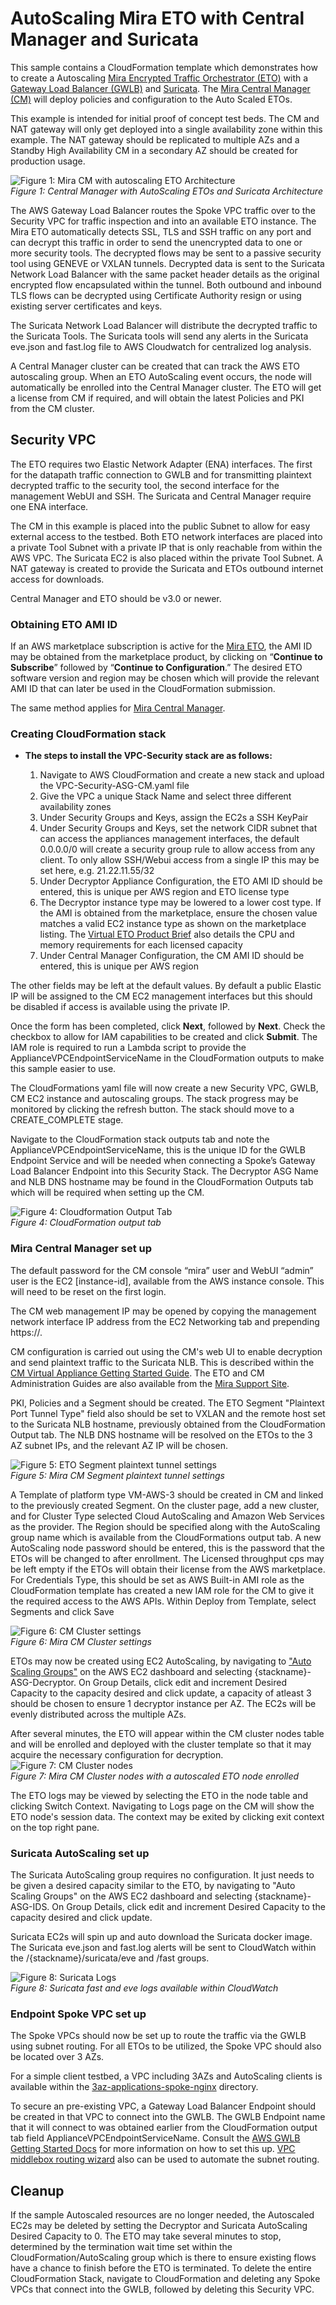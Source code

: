 # AutoScaling Mira ETO with Central Manager and Suricata

This sample contains a CloudFormation template which demonstrates how to create a Autoscaling [Mira Encrypted Traffic Orchestrator (ETO)](https://mirasecurity.com/how-mira-works/eto-aws/) with a [Gateway Load Balancer (GWLB)](https://docs.aws.amazon.com/elasticloadbalancing/latest/gateway/introduction.html) and [Suricata](https://suricata.io/). The [Mira Central Manager (CM)](https://mirasecurity.com/how-mira-works/central-manager/) will deploy policies and configuration to the Auto Scaled ETOs.

This example is intended for initial proof of concept test beds. The CM and NAT gateway will only get deployed into a single availability zone within this example. The NAT gateway should be replicated to multiple AZs and a Standby High Availability CM in a secondary AZ should be created for production usage.

![Figure 1: Mira CM with autoscaling ETO Architecture](../images/overview-arch-asg-cm.png) \
_Figure 1: Central Manager with AutoScaling ETOs and Suricata Architecture_

The AWS Gateway Load Balancer routes the Spoke VPC traffic over to the Security VPC for traffic inspection and into an available ETO instance. The Mira ETO automatically detects SSL, TLS and SSH traffic on any port and can decrypt this traffic in order to send the unencrypted data to one or more security tools. The decrypted flows may be sent to a passive security tool using GENEVE or VXLAN tunnels. Decrypted data is sent to the Suricata Network Load Balancer with the same packet header details as the original encrypted flow encapsulated within the tunnel. Both outbound and inbound TLS flows can be decrypted using Certificate Authority resign or using existing server certificates and keys.

The Suricata Network Load Balancer will distribute the decrypted traffic to the Suricata Tools. The Suricata tools will send any alerts in the Suricata eve.json and fast.log file to AWS Cloudwatch for centralized log analysis.

A Central Manager cluster can be created that can track the AWS ETO autoscaling group. When an ETO AutoScaling event occurs, the node will automatically be enrolled into the Central Manager cluster. The ETO will get a license from CM if required, and will obtain the latest Policies and PKI from the CM cluster.

## **Security VPC**
The ETO requires two Elastic Network Adapter (ENA) interfaces. The first for the datapath traffic connection to GWLB and for transmitting plaintext decrypted traffic to the security tool, the second interface for the management WebUI and SSH. The Suricata and Central Manager require one ENA interface.

The CM in this example is placed into the public Subnet to allow for easy external access to the testbed.
Both ETO network interfaces are placed into a private Tool Subnet with a private IP that is only reachable from within the AWS VPC. The Suricata EC2 is also placed within the private Tool Subnet. A NAT gateway is created to provide the Suricata and ETOs outbound internet access for downloads.

Central Manager and ETO should be v3.0 or newer.

### Obtaining ETO AMI ID
If an AWS marketplace subscription is active for the [Mira ETO](https://aws.amazon.com/marketplace/seller-profile?id=seller-vh5fkitegcazg), the AMI ID may be obtained from the marketplace product, by clicking on “**Continue to Subscribe**” followed by “**Continue to Configuration**.” The desired ETO software version and region may be chosen which will provide the relevant AMI ID that can later be used in the CloudFormation submission.

The same method applies for [Mira Central Manager](https://aws.amazon.com/marketplace/pp/prodview-gv5qmbcn5n6a2).

### Creating CloudFormation stack

* **The steps to install the VPC-Security stack are as follows:**

    1. Navigate to AWS CloudFormation and create a new stack and upload the VPC-Security-ASG-CM.yaml file
    2. Give the VPC a unique Stack Name and select three different availability zones
    3. Under Security Groups and Keys, assign the EC2s a SSH KeyPair
    4. Under Security Groups and Keys, set the network CIDR subnet that can access the appliances management interfaces, the default 0.0.0.0/0 will create a security group rule to allow access from any client. To only allow SSH/Webui access from a single IP this may be set here, e.g. 21.22.11.55/32
    5. Under Decryptor Appliance Configuration, the ETO AMI ID should be entered, this is unique per AWS region and ETO license type
    6. The Decryptor instance type may be lowered to a lower cost type. If the AMI is obtained from the marketplace, ensure the chosen value matches a valid EC2 instance type as shown on the marketplace listing. The [Virtual ETO Product Brief](https://mirasecurity.com/resources/) also details the CPU and memory requirements for each licensed capacity
    7. Under Central Manager Configuration, the CM AMI ID should be entered, this is unique per AWS region

The other fields may be left at the default values. By default a public Elastic IP will be assigned to the CM EC2 management interfaces but this should be disabled if access is available using the private IP.

Once the form has been completed, click **Next**, followed by **Next**. Check the checkbox to allow for IAM capabilities to be created and click **Submit**.
The IAM role is required to run a Lambda script to provide the ApplianceVPCEndpointServiceName in the CloudFormation outputs to make this sample easier to use.

The CloudFormations yaml file will now create a new Security VPC, GWLB, CM EC2 instance and autoscaling groups. The stack progress may be monitored by clicking the refresh button. The stack should move to a CREATE_COMPLETE stage.

Navigate to the CloudFormation stack outputs tab and note the ApplianceVPCEndpointServiceName, this is the unique ID for the GWLB Endpoint Service and will be needed when connecting a Spoke’s Gateway Load Balancer Endpoint into this Security Stack.
The Decryptor ASG Name and NLB DNS hostname may be found in the CloudFormation Outputs tab which will be required when setting up the CM.

![Figure 4: Cloudformation Output Tab](../images/CM-CF-output.png) \
_Figure 4: CloudFormation output tab_

### **Mira Central Manager set up**

The default password for the CM console “mira” user and WebUI “admin” user is the EC2 [instance-id], available from the AWS instance console. This will need to be reset on the first login.

The CM web management IP may be opened by copying the management network interface IP address from the EC2 Networking tab and prepending https://.

CM configuration is carried out using the CM's web UI to enable decryption and send plaintext traffic to the Suricata NLB. This is described within the [CM Virtual Appliance Getting Started Guide](https://srv.mirasecurity.com/lnk/cm-gsg-3.0.0). The ETO and CM Administration Guides are also available from the [Mira Support Site](https://support.mirasecurity.com).

PKI, Policies and a Segment should be created. The ETO Segment "Plaintext Port Tunnel Type" field also should be set to VXLAN and the remote host set to the Suricata NLB hostname, previously obtained from the CloudFormation Output tab. The NLB DNS hostname will be resolved on the ETOs to the 3 AZ subnet IPs, and the relevant AZ IP will be chosen.

![Figure 5: ETO Segment plaintext tunnel settings](../images/CM-vxlan.png) \
_Figure 5: Mira CM Segment plaintext tunnel settings_

A Template of platform type VM-AWS-3 should be created in CM and linked to the previously created Segment. On the cluster page, add a new cluster, and for Cluster Type selected Cloud AutoScaling and Amazon Web Services as the provider. The Region should be specified along with the AutoScaling group name which is available from the CloudFormations output tab.
A new AutoScaling node password should be entered, this is the password that the ETOs will be changed to after enrollment. The Licensed throughput cps may be left empty if the ETOs will obtain their license from the AWS marketplace.
For Credentials Type, this should be set as AWS Built-in AMI role as the CloudFormation template has created a new IAM role for the CM to give it the required access to the AWS APIs.
Within Deploy from Template, select Segments and click Save

![Figure 6: CM Cluster settings](../images/CM-Cluster.png) \
_Figure 6: Mira CM Cluster settings_

ETOs may now be created using EC2 AutoScaling, by navigating to ["Auto Scaling Groups"](https://us-east-1.console.aws.amazon.com/ec2/home?region=us-east-1#AutoScalingGroups:) on the AWS EC2 dashboard and selecting {stackname}-ASG-Decryptor. On Group Details, click edit and increment Desired Capacity to the capacity desired and click update, a capacity of atleast 3 should be chosen to ensure 1 decryptor instance per AZ. The EC2s will be evenly distributed across the multiple AZs.

After several minutes, the ETO will appear within the CM cluster nodes table and will be enrolled and deployed with the cluster template so that it may acquire the necessary configuration for decryption.
![Figure 7: CM Cluster nodes](../images/CM-Cluster-nodes.png) \
_Figure 7: Mira CM Cluster nodes with a autoscaled ETO node enrolled_


The ETO logs may be viewed by selecting the ETO in the node table and clicking Switch Context. Navigating to Logs page on the CM will show the ETO node's session data. The context may be exited by clicking exit context on the top right pane.

### **Suricata AutoScaling set up**

The Suricata AutoScaling group requires no configuration. It just needs to be given a desired capacity similar to the ETO, by navigating to "Auto Scaling Groups" on the AWS EC2 dashboard and selecting {stackname}-ASG-IDS. On Group Details, click edit and increment Desired Capacity to the capacity desired and click update.

Suricata EC2s will spin up and auto download the Suricata docker image. The Suricata eve.json and fast.log alerts will be sent to CloudWatch within the /{stackname}/suricata/eve and /fast groups.

![Figure 8: Suricata Logs](../images/Cloudwatch-suricata-logs.png) \
_Figure 8: Suricata fast and eve logs available within CloudWatch_

### **Endpoint Spoke VPC set up**

The Spoke VPCs should now be set up to route the traffic via the GWLB using subnet routing. For all ETOs to be utilized, the Spoke VPC should also be located over 3 AZs.

For a simple client testbed, a VPC including 3AZs and AutoScaling clients is available within the [3az-applications-spoke-nginx](../3az-applications-spoke-nginx/) directory.

To secure an pre-existing VPC, a Gateway Load Balancer Endpoint should be created in that VPC to connect
into the GWLB. The GWLB Endpoint name that it will connect to was obtained earlier from the CloudFormation output tab field ApplianceVPCEndpointServiceName.
Consult the [AWS GWLB Getting Started Docs](https://docs.aws.amazon.com/elasticloadbalancing/latest/gateway/getting-started.html) for more information on how to set this up.
[VPC middlebox routing wizard](https://docs.aws.amazon.com/vpc/latest/userguide/gwlb-route.html) also can be used to automate the subnet routing.

## **Cleanup**

If the sample Autoscaled resources are no longer needed, the Autoscaled EC2s may be deleted by setting the Decryptor and Suricata AutoScaling Desired Capacity to 0. The ETO may take several minutes to stop, determined by the termination wait time set within the CloudFormation/AutoScaling group which is there to ensure existing flows have a chance to finish before the ETO is terminated.
To delete the entire CloudFormation Stack, navigate to CloudFormation and deleting any Spoke VPCs that connect into the GWLB, followed by deleting this Security VPC.
